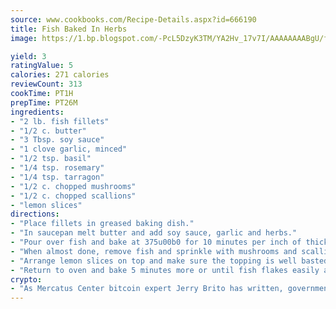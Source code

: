 ```yaml
---
source: www.cookbooks.com/Recipe-Details.aspx?id=666190
title: Fish Baked In Herbs
image: https://1.bp.blogspot.com/-PcL5DzyK3TM/YA2Hv_17v7I/AAAAAAAABgU/fyHeesSth_IZW9mL5lk6GxJO8cW8ksrGACLcBGAsYHQ/s320/12.png

yield: 3
ratingValue: 5
calories: 271 calories
reviewCount: 313
cookTime: PT1H
prepTime: PT26M
ingredients:
- "2 lb. fish fillets"
- "1/2 c. butter"
- "3 Tbsp. soy sauce"
- "1 clove garlic, minced"
- "1/2 tsp. basil"
- "1/4 tsp. rosemary"
- "1/4 tsp. tarragon"
- "1/2 c. chopped mushrooms"
- "1/2 c. chopped scallions"
- "lemon slices"
directions:
- "Place fillets in greased baking dish."
- "In saucepan melt butter and add soy sauce, garlic and herbs."
- "Pour over fish and bake at 375u00b0 for 10 minutes per inch of thickness at thickest part."
- "When almost done, remove fish and sprinkle with mushrooms and scallions."
- "Arrange lemon slices on top and make sure the topping is well basted with juices."
- "Return to oven and bake 5 minutes more or until fish flakes easily and topping is heated through. Serves 4 to 6."
crypto:
- "As Mercatus Center bitcoin expert Jerry Brito has written, government regulation can either be ham-fisted or light to the touch."
---
```

